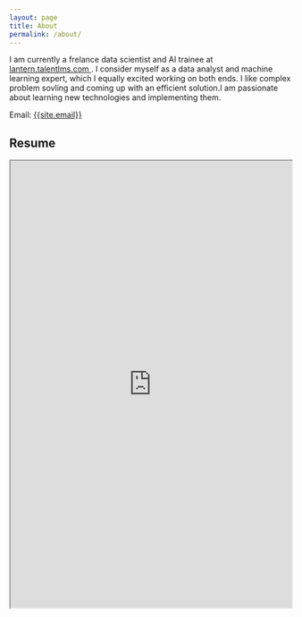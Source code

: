 ```yaml
---
layout: page
title: About
permalink: /about/
---
```

<p>
I am currently a frelance data scientist and AI trainee at <a href="https://lantern.talentlms.com/" target="_blank">lantern.talentlms.com </a>. I consider myself as a data analyst and machine learning expert, which I equally excited working on both ends. I like complex problem sovling and coming up with an efficient solution.I am passionate about learning new technologies and implementing them. 
</p>

Email: <a href="mailto:{{site.email}}?Subject=From Blog Site:">{{site.email}}</a>

## Resume
<iframe src="https://drive.google.com/open?id=1-plgJRDzSSvOy--z-bTCpeF50ziJYgwN" width="100%" height="800"></iframe>
